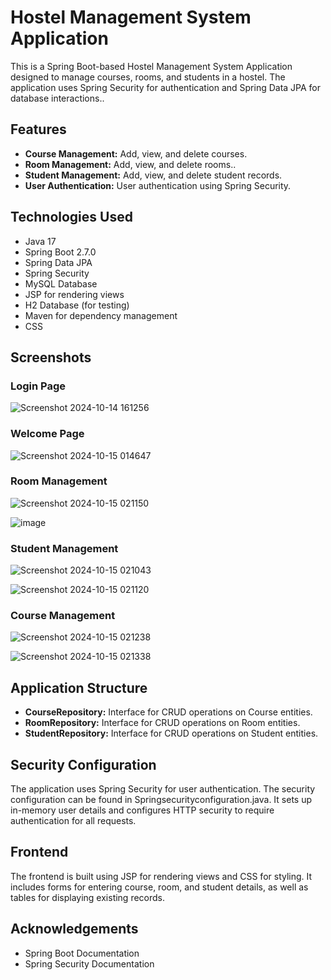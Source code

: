 # Hostel Management System Application
This is a Spring Boot-based Hostel Management System Application designed to manage courses, rooms, and students in a hostel. The application uses Spring Security for authentication and Spring Data JPA for database interactions..


## Features
- **Course Management:** Add, view, and delete courses.
- **Room Management:** Add, view, and delete rooms..
- **Student Management:** Add, view, and delete student records.
- **User Authentication:** User authentication using Spring Security.

## Technologies Used
- Java 17
- Spring Boot 2.7.0
- Spring Data JPA
- Spring Security
- MySQL Database
- JSP for rendering views
- H2 Database (for testing)
- Maven for dependency management
- CSS
  

## Screenshots

### Login Page
![Screenshot 2024-10-14 161256](https://github.com/user-attachments/assets/2fe98142-fca0-4996-971b-011de791a9ba)
### Welcome Page
![Screenshot 2024-10-15 014647](https://github.com/user-attachments/assets/87bfe64c-6a68-4da8-ace2-7e76855404d1)

### Room Management
![Screenshot 2024-10-15 021150](https://github.com/user-attachments/assets/aac93bd9-6a54-4e6c-8b22-b18b8592ade7)

![image](https://github.com/user-attachments/assets/fc940334-0ac4-4c60-815c-de42020990c7)

### Student Management
![Screenshot 2024-10-15 021043](https://github.com/user-attachments/assets/d0cdcac0-ae21-4abd-aa21-02087109aeec)

![Screenshot 2024-10-15 021120](https://github.com/user-attachments/assets/37204803-34ff-4263-9b33-e8a9bb9f8fb3)

### Course Management
![Screenshot 2024-10-15 021238](https://github.com/user-attachments/assets/d00c038e-2b59-460b-a365-79f6a348f1d4)

![Screenshot 2024-10-15 021338](https://github.com/user-attachments/assets/7ccee2b5-a7ea-45b2-9500-55792704396a)


## Application Structure
- **CourseRepository:** Interface for CRUD operations on Course entities.
- **RoomRepository:** Interface for CRUD operations on Room entities.
- **StudentRepository:** Interface for CRUD operations on Student entities.

## Security Configuration
The application uses Spring Security for user authentication. The security configuration can be found in Springsecurityconfiguration.java. It sets up in-memory user details and configures HTTP security to require authentication for all requests.

## Frontend

The frontend is built using JSP for rendering views and CSS for styling. It includes forms for entering course, room, and student details, as well as tables for displaying existing records.

## Acknowledgements
- Spring Boot Documentation
- Spring Security Documentation








